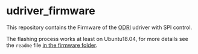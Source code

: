 # udriver_firmware

This repository contains the Firmware of the
[ODRI](https://github.com/open-dynamic-robot-initiative) udriver with SPI control.

The flashing process works at least on Ubuntu18.04,
for more details see the `readme` file [in the firmware folder](./firmware/README.md).
